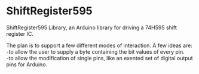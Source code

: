 ShiftRegister595
================

ShiftRegister595 Library, an Arduino library for driving a 74H595 shift register IC.

The plan is to support a few different modes of interaction.  A few ideas are:
-to allow the user to supply a byte containing the bit values of every pin.  
-to allow the modification of single pins, like an exented set of digital output pins for Arduino.
